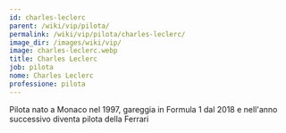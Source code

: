 ```yaml
---
id: charles-leclerc
parent: /wiki/vip/pilota/
permalink: /wiki/vip/pilota/charles-leclerc/
image_dir: /images/wiki/vip/
image: charles-leclerc.webp
title: Charles Leclerc
job: pilota
nome: Charles Leclerc
professione: pilota
---
```

Pilota nato a Monaco nel 1997, gareggia in Formula 1 dal 2018 e nell'anno successivo diventa pilota della Ferrari  
